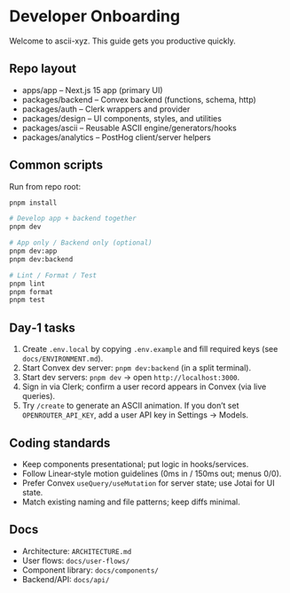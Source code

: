 # Developer Onboarding

Welcome to ascii-xyz. This guide gets you productive quickly.

## Repo layout

- apps/app – Next.js 15 app (primary UI)
- packages/backend – Convex backend (functions, schema, http)
- packages/auth – Clerk wrappers and provider
- packages/design – UI components, styles, and utilities
- packages/ascii – Reusable ASCII engine/generators/hooks
- packages/analytics – PostHog client/server helpers

## Common scripts

Run from repo root:

```bash
pnpm install

# Develop app + backend together
pnpm dev

# App only / Backend only (optional)
pnpm dev:app
pnpm dev:backend

# Lint / Format / Test
pnpm lint
pnpm format
pnpm test
```

## Day‑1 tasks

1) Create `.env.local` by copying `.env.example` and fill required keys (see `docs/ENVIRONMENT.md`).
2) Start Convex dev server: `pnpm dev:backend` (in a split terminal).
3) Start dev servers: `pnpm dev` → open `http://localhost:3000`.
4) Sign in via Clerk; confirm a user record appears in Convex (via live queries).
5) Try `/create` to generate an ASCII animation. If you don’t set `OPENROUTER_API_KEY`, add a user API key in Settings → Models.

## Coding standards

- Keep components presentational; put logic in hooks/services.
- Follow Linear‑style motion guidelines (0ms in / 150ms out; menus 0/0).
- Prefer Convex `useQuery/useMutation` for server state; use Jotai for UI state.
- Match existing naming and file patterns; keep diffs minimal.

## Docs

- Architecture: `ARCHITECTURE.md`
- User flows: `docs/user-flows/`
- Component library: `docs/components/`
- Backend/API: `docs/api/`

